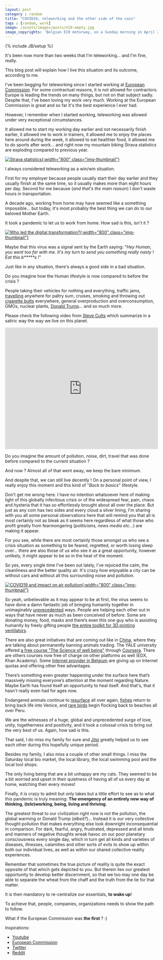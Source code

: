 ```yaml
---
layout: post
category : random
title: "COVID19, teleworking and the other side of the coin"
tags : [random, work]
image: /assets/images/posts/e19-empty.jpg
image_copyrights: 'Belgian E19 motorway, on a Sunday morning in April 2019 - Image by me.'
---
```

{% include JB/setup %}

It's been now more than two weeks that I'm teleworking... and I'm fine, really.

This blog post will explain how I live this situation and its outcome, according to me.

<!--break-->

I've been begging for teleworking since I started working at [European Commission](https://ec.europa.eu).
For some contractual reasons, it is not allowed for contractors. Europe is leading the trends on many things, but not on
that subject sadly.
Despite that, I've been loving my work very much. Working at the European Commission is great and so far it's the best
experience I ever had.

However, I remember when I started working, teleworking was allowed under very exceptional circumstances.

It allowed me to start my working day earlier and not necessarily finish earlier, it allowed me to work in trainers,
it allowed me to enjoy the places here around during the week, it allowed to eat healthier food, it allowed me to do
sports after work... and right now my mountain biking Strava statistics are exploding compared to previous year.

[![Strava statistics](/assets/images/posts/strava-statistics-monthly.png){:width="800" class="img-thumbnail"}](/assets/images/posts/strava-statistics-monthly.png)

I always considered teleworking as a win/win situation.

First for my employer because people usually start their day earlier and they usually finish at the same time, so it
usually makes more than eight hours per day.
Second for me because (_and that's the main reason_) I don't waste hours in transportation.

A decade ago, working from home may have seemed like a something impossible... but today, it's most probably the best
thing we can do to our beloved Mother Earth.

It took a pandemic to let us to work from home. How sad is this, isn't it ?

[![Who led the digital transformation?](/assets/images/posts/who-led-the-digital-transformation.jpg){:width="800" class="img-thumbnail"}](/assets/images/posts/who-led-the-digital-transformation.jpg)

Maybe that this virus was a signal sent by the Earth saying: "_Hey Human, you went too far with me. It's my turn to
send you something really nasty ! Eat this b*****s !_"

Just like in any situation, there's always a good side in a bad situation.

Do you imagine how the Human lifestyle is now compared to before the crisis ?

People taking their vehicles for nothing and everything, traffic jams, [travelling](https://www.severe-weather.eu/recent-events/significant-decline-global-air-traffic-mk/) anywhere for paltry sum, cruises, smoking
and throwing out [cigarette butts](https://www.nationalgeographic.com/environment/2019/08/cigarettes-story-of-plastic/) everywhere,
general overproduction and overconsumption, GMOs, nuclear plants, [Donald Trump](https://twitter.com/ByJove2/status/1241866312520884224)... and so much more.

Please check the following video from [Steve Cutts](https://en.wikipedia.org/wiki/Steve_Cutts) which summarize in a
satiric way the way we live on this planet.

<iframe width="100%" height="400px" src="https://www.youtube.com/embed/WfGMYdalClU" frameborder="0" allow="autoplay; encrypted-media" allowfullscreen></iframe>

Do you imagine the amount of pollution, noise, dirt, travel that was done before compared to the current situation ?

And now ? Almost all of that went away, we keep the bare minimum.

And despite that, we can still live decently ! On a personal point of view, I really enjoy this moment and this kind of
"_Back to basics_" lifestyle.

Don’t get me wrong here.
I have no intention whatsoever here of making light of this globally infectious crisis or of the widespread fear, 
pain, chaos and hysteria that it has so effortlessly brought about all over the place. But just as any coin has two
sides and every cloud a silver lining, I'm sharing with you all some personal observations here that will remind you
that all is most certainly not as bleak as it seems here regardless of what those who profit greatly from fearmongering
(_politicians, news media etc..._) are making it appear.

For you see, while there are most certainly those amongst us who see a crisis situation as something to be feared,
regretted, or worth losing sleep over... there are also those of us who see it as a great opportunity, however unlikely,
it might appear to be so in the heat of the moment.

So yes, every single time I've been out lately, I've rejoiced the calm, the cleanliness and the better quality air.
It's crazy how enjoyable a city can be without cars and without all this surrounding noise and pollution.

[![COVID19 and impact on air pollution](/assets/images/posts/eea-belgium.png){:width="800" class="img-thumbnail"}](https://www.eea.europa.eu/themes/air/air-quality-and-covid19/air-quality-and-covid19)

So yeah, unbelievable as it may appear to be at first, the virus seems to have done a damn fantastic job of bringing
humanity together in unimaginably [unprecedented](https://www.reddit.com/r/thanosdidnothingwrong/comments/fvdchb/these_are_unprecedented_times/) ways.
People are helping each other out in ways that have never as much as been conceived of before.
Some are donating money, food, masks and there’s even this one guy who is assisting humanity by freely gifting people [the entire toolkit for 3D printing ventilators](https://www.isinnova.it/easy-covid19-eng/).

There are also great initiatives that are coming out like in [China](https://www.express.co.uk/news/nature/1261342/coronavirus-news-china-wildlife-trade-ban-humane-society-international),
where they are talking about permanently banning animals trading.
The YALE university offered [a free course "The Science of well being"](https://www.coursera.org/learn/the-science-of-well-being) through [Coursera](https://coursera.org).
There are others courses now free of charge on other platforms as well (EDX, Khan Academy).
Some [Internet provider in Belgium](https://www.proximus.be/en/id_b_cr_proximus_helps/personal/blog/news/be-the-first-to-know/proximus-helps.html) are giving up on Internet quotas and offering other free advantages.

There’s something even greater happening under the surface here that’s massively missing everyone’s attention at the
moment regarding Nature. Maybe Earth has found itself an opportunity to heal itself. And that's, that it hasn't really
even had for ages now.

Endangered animals continue to [resurface](https://mumbaimirror.indiatimes.com/coronavirus/news/stay-inside-the-world-is-healing/articleshow/74869051.cms) all over again, [fishes](https://www.theguardian.com/environment/2020/mar/20/nature-is-taking-back-venice-wildlife-returns-to-tourist-free-city) return to bring back life into Venice, and [rare birds](http://morungexpress.com/birds-flock-peru-beaches-amid-absence-humans)
begin flocking back to beaches all over Peru.

We are the witnesses of a huge, global and unprecedented surge of love, unity, togetherness and positivity, and it took
a colossal crisis to bring out the very best of us. Again, how sad is this.

That said, I do miss my family for sure and [Jitsi](https://meet.jit.si) greatly helped us to see each other during this
hopefully unique period.

Besides my family, I also miss a couple of other small things. I miss the Saturday local bio market, the local library,
the local swimming pool and the local tool shops.

The only living being that are a bit unhappy are my cats.
They seemed to be a bit worried and upset in their quietness of having all of us every day at home, watching their every
moves!

Finally, it is crazy to admit but only takes but a little effort to see as to what this pandemic is truly meaning:
**The emergency of an entirely new way of thinking, (_tele_)working, being, living and thriving**.

The greatest threat to our civilization right now is not the pollution, the global warming or Donald Trump (_albeit?_)...
Instead it is our very collective thought pollution that makes everything else look downright inconsequential in
comparison. For dark, fearful, angry, frustrated, depressed and all kinds and manners of negative thoughts wreak havoc
on our poor planetary consciousness every single day, which in turn get all kinds and varieties of diseases, illnesses,
calamities and other sorts of evils to show up within both our individual lives, as well as within our shared collective
reality experiences.

Remember that sometimes the true picture of reality is quite the exact opposite of that which gets depicted to you.
But therein lies our greatest opportunity to develop better discernment, so that we too may one day be able to
separate the wheat from the chaff and the truth from the lie for that matter.

It is then mandatory to re-centralize our essentials, **to wake up**!

To achieve that, people, companies, organizations needs to show the path to follow.

What if the European Commission was **the first** ? :)

Inspirations:
* [Youtube](https://www.youtube.com/watch?v=RrDumhOKqcg)
* [European Commission](https://ec.europa.eu)
* [Twitter](https://twitter.com/search?q=%23COVID19)
* [Reddit](https://www.reddit.com/r/conspiracy/comments/fq3u7k/the_happinessmasterychallenge/)
